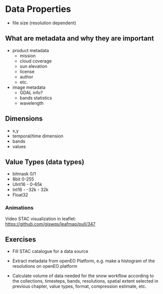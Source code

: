 # Data Properties

- file size (resolution dependent)


## What are metadata and why they are important

- product metadata
    - mission
    - cloud coverage
    - sun elevation
    - license
    - author
    - etc.
- image metadata
    - GDAL info?
    - bands statistics
    - wavelength

## Dimensions

- x,y
- temporal/time dimension
- bands
- values

## Value Types (data types) 

- bitmask 0/1
- 8bit 0-255
- UInt16 - 0-65k
- Int16 - -32k - 32k
- Float32

### Animations

Video STAC visualization in leaflet: https://github.com/giswqs/leafmap/pull/347 

## Exercises 

- Fill STAC catalogue for a data source 

- Extract metadata from openEO Platform, e.g. make a histogram of the resolutions on openEO platform

- Calculate volume of data needed for the snow workflow according to the collections, timesteps, bands, resolutions, spatial extent selected in previous chapter, value types, format, compression estimate, etc.
